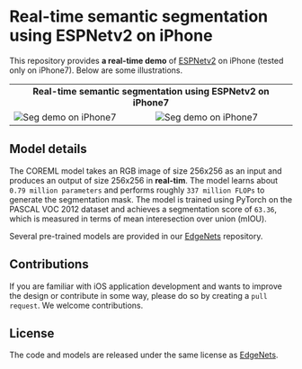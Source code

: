 # Real-time semantic segmentation using ESPNetv2 on iPhone

This repository provides **a real-time demo** of [ESPNetv2](https://arxiv.org/abs/1811.11431) on iPhone (tested only on iPhone7). Below are some illustrations.

<table>
    <tr>
        <td colspan=2 align="center"><b>Real-time semantic segmentation using ESPNetv2 on iPhone7<b></td>
    </tr>
    <tr>
        <td>
            <img src="https://github.com/sacmehta/EdgeNets/blob/master/images/espnetv2_iphone7_video_1.gif?raw=true" alt="Seg demo on iPhone7"></img>
        </td>
        <td>
            <img src="https://github.com/sacmehta/EdgeNets/blob/master/images/espnetv2_iphone7_video_2.gif?raw=true" alt="Seg demo on iPhone7"></img>
        </td>
    </tr>
</table>

## Model details
The COREML model takes an RGB image of size 256x256 as an input and produces an output of size 256x256 in **real-tim**. The model learns about `0.79 million parameters` and performs roughly `337 million FLOPs` to generate the segmentation mask. The model is trained using PyTorch on the PASCAL VOC 2012 dataset and achieves a segmentation score of `63.36`, which is measured in terms of mean interesection over union (mIOU). 

Several pre-trained models are provided in our [EdgeNets](https://github.com/sacmehta/EdgeNets) repository. 

## Contributions
If you are familiar with iOS application development and wants to improve the design or contribute in some way, please do so by creating a `pull request`. We welcome contributions.

## License
The code and models are released under the same license as [EdgeNets](https://github.com/sacmehta/EdgeNets).
